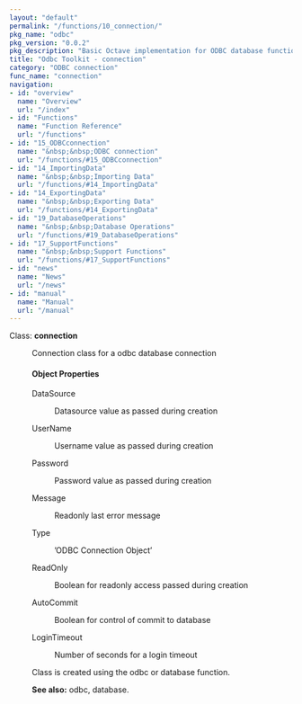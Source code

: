 ```yaml
---
layout: "default"
permalink: "/functions/10_connection/"
pkg_name: "odbc"
pkg_version: "0.0.2"
pkg_description: "Basic Octave implementation for ODBC database functionality"
title: "Odbc Toolkit - connection"
category: "ODBC connection"
func_name: "connection"
navigation:
- id: "overview"
  name: "Overview"
  url: "/index"
- id: "Functions"
  name: "Function Reference"
  url: "/functions"
- id: "15_ODBCconnection"
  name: "&nbsp;&nbsp;ODBC connection"
  url: "/functions/#15_ODBCconnection"
- id: "14_ImportingData"
  name: "&nbsp;&nbsp;Importing Data"
  url: "/functions/#14_ImportingData"
- id: "14_ExportingData"
  name: "&nbsp;&nbsp;Exporting Data"
  url: "/functions/#14_ExportingData"
- id: "19_DatabaseOperations"
  name: "&nbsp;&nbsp;Database Operations"
  url: "/functions/#19_DatabaseOperations"
- id: "17_SupportFunctions"
  name: "&nbsp;&nbsp;Support Functions"
  url: "/functions/#17_SupportFunctions"
- id: "news"
  name: "News"
  url: "/news"
- id: "manual"
  name: "Manual"
  url: "/manual"
---
```

<dl class="first-deftp">
<dt class="deftp" id="index-connection"><span class="category-def">Class: </span><span><strong class="def-name">connection</strong><a class="copiable-link" href='#index-connection'></a></span></dt>
<dd><p>Connection class for a odbc database connection
 </p><h4 class="subsubheading" id="Object-Properties">Object Properties</h4>
<dl class="table">
<dt>DataSource</dt>
<dd><p>Datasource value as passed during creation
 </p></dd>
<dt>UserName</dt>
<dd><p>Username value as passed during creation
 </p></dd>
<dt>Password</dt>
<dd><p>Password value as passed during creation
 </p></dd>
<dt>Message</dt>
<dd><p>Readonly last error message
 </p></dd>
<dt>Type</dt>
<dd><p>&rsquo;ODBC Connection Object&rsquo;
 </p></dd>
<dt>ReadOnly</dt>
<dd><p>Boolean for readonly access passed during creation
 </p></dd>
<dt>AutoCommit</dt>
<dd><p>Boolean for control of commit to database
 </p></dd>
<dt>LoginTimeout</dt>
<dd><p>Number of seconds for a login timeout
 </p></dd>
</dl>

<p>Class is created using the odbc or database function.
 </p>
<p><strong class="strong">See also:</strong> odbc, database.
 </p></dd></dl>